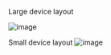 Large device layout

![image](https://github.com/RannyMeier/JARS8WA_layout/assets/16782303/0391d63d-d6f2-4957-ae45-a039a5e8cd5d)

Small device layout
![image](https://github.com/RannyMeier/JARS8WA_layout/assets/16782303/decfeb8f-f980-4858-92de-917aed455a01)

